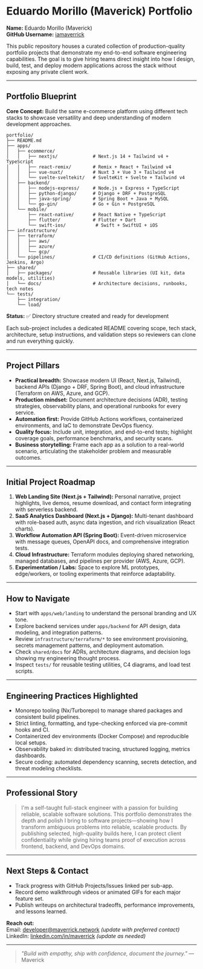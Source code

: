# Eduardo Morillo (Maverick) Portfolio

**Name:** Eduardo Morillo (Maverick)  
**GitHub Username:** [iamaverrick](https://github.com/iamaverrick)

This public repository houses a curated collection of production-quality portfolio projects that demonstrate my end-to-end software engineering capabilities. The goal is to give hiring teams direct insight into how I design, build, test, and deploy modern applications across the stack without exposing any private client work.

---

## Portfolio Blueprint

**Core Concept:** Build the same e-commerce platform using different tech stacks to showcase versatility and deep understanding of modern development approaches.

```
portfolio/
├── README.md
├── apps/
│   ├── ecommerce/
│   │   ├── nextjs/             # Next.js 14 + Tailwind v4 + TypeScript
│   │   ├── react-remix/        # Remix + React + Tailwind v4
│   │   ├── vue-nuxt/           # Nuxt 3 + Vue 3 + Tailwind v4
│   │   └── svelte-sveltekit/   # SvelteKit + Svelte + Tailwind v4
│   ├── backend/
│   │   ├── nodejs-express/     # Node.js + Express + TypeScript
│   │   ├── python-django/      # Django + DRF + PostgreSQL
│   │   ├── java-spring/        # Spring Boot + Java + MySQL
│   │   └── go-gin/             # Go + Gin + PostgreSQL
│   └── mobile/
│       ├── react-native/       # React Native + TypeScript
│       ├── flutter/            # Flutter + Dart
│       └── swift-ios/           # Swift + SwiftUI + iOS
├── infrastructure/
│   ├── terraform/
│   │   ├── aws/
│   │   ├── azure/
│   │   └── gcp/
│   └── pipelines/              # CI/CD definitions (GitHub Actions, Jenkins, Argo)
├── shared/
│   ├── packages/               # Reusable libraries (UI kit, data models, utilities)
│   └── docs/                   # Architecture decisions, runbooks, tech notes
└── tests/
    ├── integration/
    └── load/
```

**Status:** ✅ Directory structure created and ready for development

Each sub-project includes a dedicated README covering scope, tech stack, architecture, setup instructions, and validation steps so reviewers can clone and run everything quickly.

---

## Project Pillars

- **Practical breadth:** Showcase modern UI (React, Next.js, Tailwind), backend APIs (Django + DRF, Spring Boot), and cloud infrastructure (Terraform on AWS, Azure, and GCP).
- **Production mindset:** Document architecture decisions (ADR), testing strategies, observability plans, and operational runbooks for every service.
- **Automation first:** Provide GitHub Actions workflows, containerized environments, and IaC to demonstrate DevOps fluency.
- **Quality focus:** Include unit, integration, and end-to-end tests; highlight coverage goals, performance benchmarks, and security scans.
- **Business storytelling:** Frame each app as a solution to a real-world scenario, articulating the stakeholder problem and measurable outcomes.

---

## Initial Project Roadmap

1. **Web Landing Site (Next.js + Tailwind):** Personal narrative, project highlights, live demos, resume download, and contact form integrating with serverless backend.
2. **SaaS Analytics Dashboard (Next.js + Django):** Multi-tenant dashboard with role-based auth, async data ingestion, and rich visualization (React charts).
3. **Workflow Automation API (Spring Boot):** Event-driven microservice with message queues, OpenAPI docs, and comprehensive integration tests.
4. **Cloud Infrastructure:** Terraform modules deploying shared networking, managed databases, and pipelines per provider (AWS, Azure, GCP).
5. **Experimentation / Labs:** Space to explore ML prototypes, edge/workers, or tooling experiments that reinforce adaptability.

---

## How to Navigate

- Start with `apps/web/landing` to understand the personal branding and UX tone.
- Explore backend services under `apps/backend` for API design, data modeling, and integration patterns.
- Review `infrastructure/terraform/*` to see environment provisioning, secrets management patterns, and deployment automation.
- Check `shared/docs` for ADRs, architecture diagrams, and decision logs showing my engineering thought process.
- Inspect `tests/` for reusable testing utilities, C4 diagrams, and load test scripts.

---

## Engineering Practices Highlighted

- Monorepo tooling (Nx/Turborepo) to manage shared packages and consistent build pipelines.
- Strict linting, formatting, and type-checking enforced via pre-commit hooks and CI.
- Containerized dev environments (Docker Compose) and reproducible local setups.
- Observability baked in: distributed tracing, structured logging, metrics dashboards.
- Secure coding: automated dependency scanning, secrets detection, and threat modeling checklists.

---

## Professional Story

> I'm a self-taught full-stack engineer with a passion for building reliable, scalable software solutions. This portfolio demonstrates the depth and polish I bring to software projects—showing how I transform ambiguous problems into reliable, scalable products. By publishing selected, high-quality builds here, I can protect client confidentiality while giving hiring teams proof of execution across frontend, backend, and DevOps domains.

---

## Next Steps & Contact

- Track progress with GitHub Projects/Issues linked per sub-app.
- Record demo walkthrough videos or animated GIFs for each major feature set.
- Publish writeups on architectural tradeoffs, performance improvements, and lessons learned.

**Reach out:**  
Email: [developer@maverrick.network](mailto:developer@maverrick.network) *(update with preferred contact)*  
LinkedIn: [linkedin.com/in/maverrick](https://www.linkedin.com/in/maverrick) *(update as needed)*

---

> _"Build with empathy, ship with confidence, document the journey."_ — Maverick

